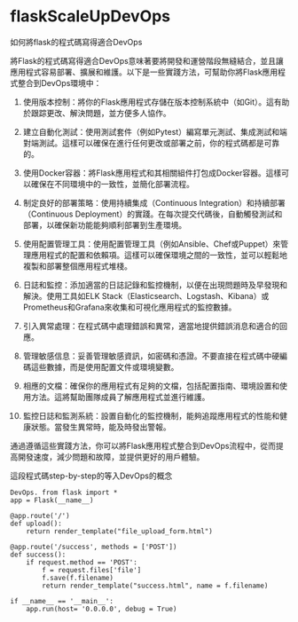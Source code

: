 # flaskScaleUpDevOps
 如何將flask的程式碼寫得適合DevOps

將Flask的程式碼寫得適合DevOps意味著要將開發和運營階段無縫結合，並且讓應用程式容易部署、擴展和維護。以下是一些實踐方法，可幫助你將Flask應用程式整合到DevOps環境中：

1. 使用版本控制：將你的Flask應用程式存儲在版本控制系統中（如Git）。這有助於跟踪更改、解決問題，並方便多人協作。

2. 建立自動化測試：使用測試套件（例如Pytest）編寫單元測試、集成測試和端對端測試。這樣可以確保在進行任何更改或部署之前，你的程式碼都是可靠的。

3. 使用Docker容器：將Flask應用程式和其相關組件打包成Docker容器。這樣可以確保在不同環境中的一致性，並簡化部署流程。

4. 制定良好的部署策略：使用持續集成（Continuous Integration）和持續部署（Continuous Deployment）的實踐。在每次提交代碼後，自動觸發測試和部署，以確保新功能能夠順利部署到生產環境。

5. 使用配置管理工具：使用配置管理工具（例如Ansible、Chef或Puppet）來管理應用程式的配置和依賴項。這樣可以確保環境之間的一致性，並可以輕鬆地複製和部署整個應用程式堆棧。

6. 日誌和監控：添加適當的日誌記錄和監控機制，以便在出現問題時及早發現和解決。使用工具如ELK Stack（Elasticsearch、Logstash、Kibana）或Prometheus和Grafana來收集和可視化應用程式的監控數據。

7. 引入異常處理：在程式碼中處理錯誤和異常，適當地提供錯誤消息和適合的回應。

8. 管理敏感信息：妥善管理敏感資訊，如密碼和憑證。不要直接在程式碼中硬編碼這些數據，而是使用配置文件或環境變數。

9. 相應的文檔：確保你的應用程式有足夠的文檔，包括配置指南、環境設置和使用方法。這將幫助團隊成員了解應用程式並進行維護。

10. 監控日誌和監測系統：設置自動化的監控機制，能夠追蹤應用程式的性能和健康狀態。當發生異常時，能及時發出警報。

通過遵循這些實踐方法，你可以將Flask應用程式整合到DevOps流程中，從而提高開發速度，減少問題和故障，並提供更好的用戶體驗。


這段程式碼step-by-step的等入DevOps的概念
```
DevOps. from flask import *  
app = Flask(__name__)  

@app.route('/')  
def upload():  
    return render_template("file_upload_form.html")  

@app.route('/success', methods = ['POST'])  
def success():  
    if request.method == 'POST':  
        f = request.files['file']  
        f.save(f.filename)  
        return render_template("success.html", name = f.filename)  

if __name__ == '__main__':  
    app.run(host= '0.0.0.0', debug = True)
```
